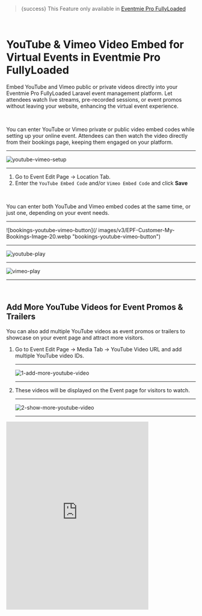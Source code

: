 <!--
Meta Description: Learn how to embed YouTube and Vimeo videos in Eventmie Pro FullyLoaded. Step-by-step guide for adding public and private video streams to virtual events, enhancing attendee experience with seamless video integration in your Laravel event management platform.
Meta Keywords: YouTube embed, Vimeo embed, Eventmie Pro FullyLoaded, virtual events, video streaming, Laravel video integration, event video, private video, public video, online events, Classiebit
-->
> {success} This Feature only available in [Eventmie Pro FullyLoaded](https://classiebit.com/eventmie-pro-fullyloaded)

<br>

# YouTube & Vimeo Video Embed for Virtual Events in Eventmie Pro FullyLoaded

Embed YouTube and Vimeo public or private videos directly into your Eventmie Pro FullyLoaded Laravel event management platform. Let attendees watch live streams, pre-recorded sessions, or event promos without leaving your website, enhancing the virtual event experience.

<br>

You can enter YouTube or Vimeo private or public video embed codes while setting up your online event. Attendees can then watch the video directly from their bookings page, keeping them engaged on your platform.

---

![youtube-vimeo-setup](/images/v2/EventmieProFullyLoadedV2.0/youtube-vimeo-setup.webp "youtube-vimeo-setup")

---

1. Go to Event Edit Page -> Location Tab.
2. Enter the `YouTube Embed Code` and/or `Vimeo Embed Code` and click **Save**

<br>

You can enter both YouTube and Vimeo embed codes at the same time, or just one, depending on your event needs.

---

![bookings-youtube-vimeo-button](/
images/v3/EPF-Customer-My-Bookings-Image-20.webp "bookings-youtube-vimeo-button")

---

![youtube-play](/images/fullyloaded/youtube-play.webp "youtube-play")

---

![vimeo-play](/images/fullyloaded/vimeo-play.webp "vimeo-play")

---

<br>

## Add More YouTube Videos for Event Promos & Trailers

You can also add multiple YouTube videos as event promos or trailers to showcase on your event page and attract more visitors.

1. Go to Event Edit Page -> Media Tab -> YouTube Video URL and add multiple YouTube video IDs.

    ***

    ![1-add-more-youtube-video](/images/v2/EventmieProFullyLoadedV2.0/8.1-add-more-youtube-video.webp "1-add-more-youtube-video")

    ***

2. These videos will be displayed on the Event page for visitors to watch.

    ***

    ![2-show-more-youtube-video](/images/v2/EventmieProFullyLoadedV2.0/9.2-show-more-youtube-video.webp "2-show-more-youtube-video")

    ***

<iframe width="75%" height="500" src="https://www.youtube.com/embed/26utTYbk9SU?si=REhUIU65gdZJdOWA" title="YouTube video player" frameborder="0" allow="accelerometer; autoplay; clipboard-write; encrypted-media; gyroscope; picture-in-picture; web-share" referrerpolicy="strict-origin-when-cross-origin" allowfullscreen></iframe>
